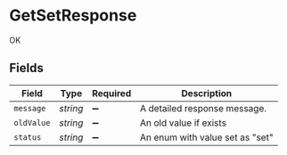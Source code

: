 # GetSetResponse

OK


## Fields

| Field                           | Type                            | Required                        | Description                     |
| ------------------------------- | ------------------------------- | ------------------------------- | ------------------------------- |
| `message`                       | *string*                        | :heavy_minus_sign:              | A detailed response message.    |
| `oldValue`                      | *string*                        | :heavy_minus_sign:              | An old value if exists          |
| `status`                        | *string*                        | :heavy_minus_sign:              | An enum with value set as "set" |